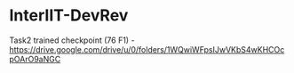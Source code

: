 # InterIIT-DevRev

Task2 trained checkpoint (76 F1) - https://drive.google.com/drive/u/0/folders/1WQwiWFpsIJwVKbS4wKHCOcpOArO9aNGC
